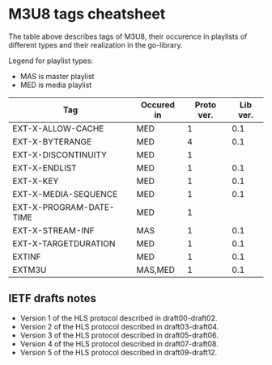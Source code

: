 M3U8 tags cheatsheet
====================

The table above describes tags of M3U8, their occurence in playlists of different types and their realization
in the go-library.

Legend for playlist types:

* MAS is master playlist
* MED is media playlist

<!--- Note: markdown table below prepared in Emacs Orgmode and automatically converted to Github Markdown format -->

<!--- BEGIN RECEIVE ORGTBL specs -->
| Tag | Occured in | Proto ver. | Lib ver. |
|---|---|---|---|
| EXT-X-ALLOW-CACHE | MED | 1 | 0.1 |
| EXT-X-BYTERANGE | MED | 4 | 0.1 |
| EXT-X-DISCONTINUITY | MED | 1 |  |
| EXT-X-ENDLIST | MED | 1 | 0.1 |
| EXT-X-KEY | MED | 1 | 0.1 |
| EXT-X-MEDIA-SEQUENCE | MED | 1 | 0.1 |
| EXT-X-PROGRAM-DATE-TIME | MED | 1 |  |
| EXT-X-STREAM-INF | MAS | 1 | 0.1 |
| EXT-X-TARGETDURATION | MED | 1 | 0.1 |
| EXTINF | MED | 1 | 0.1 |
| EXTM3U | MAS,MED | 1 | 0.1 |
<!--- END RECEIVE ORGTBL specs -->

<!---
#+ORGTBL: SEND specs orgtbl-to-gfm
| Tag                     | Occured in | Proto ver. | Lib ver. |
|-------------------------+------------+------------+----------|
|                         |            | <l>        | <l>      |
| EXT-X-ALLOW-CACHE       | MED        | 1          | 0.1      |
| EXT-X-BYTERANGE         | MED        | 4          | 0.1      |
| EXT-X-DISCONTINUITY     | MED        | 1          |          |
| EXT-X-ENDLIST           | MED        | 1          | 0.1      |
| EXT-X-KEY               | MED        | 1          | 0.1      |
| EXT-X-MEDIA-SEQUENCE    | MED        | 1          | 0.1      |
| EXT-X-PROGRAM-DATE-TIME | MED        | 1          |          |
| EXT-X-STREAM-INF        | MAS        | 1          | 0.1      |
| EXT-X-TARGETDURATION    | MED        | 1          | 0.1      |
| EXTINF                  | MED        | 1          | 0.1      |
| EXTM3U                  | MAS,MED    | 1          | 0.1      |
-->

IETF drafts notes
-----------------

* Version 1 of the HLS protocol described in draft00-draft02.
* Version 2 of the HLS protocol described in draft03-draft04.
* Version 3 of the HLS protocol described in draft05-draft06.
* Version 4 of the HLS protocol described in draft07-draft08.
* Version 5 of the HLS protocol described in draft09-draft12.
